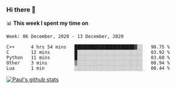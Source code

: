 ### Hi there 👋

📊 **This week I spent my time on**
<!--START_SECTION:waka-->
```text
Week: 06 December, 2020 - 13 December, 2020

C++      4 hrs 54 mins   ██████████████████████▓░░   90.75 % 
C        12 mins         █░░░░░░░░░░░░░░░░░░░░░░░░   03.92 % 
Python   11 mins         █░░░░░░░░░░░░░░░░░░░░░░░░   03.60 % 
Other    3 mins          ▒░░░░░░░░░░░░░░░░░░░░░░░░   00.94 % 
Lua      1 min           ░░░░░░░░░░░░░░░░░░░░░░░░░   00.44 % 
```
<!--END_SECTION:waka-->


[![Paul's github stats](https://github-readme-stats.vercel.app/api?username=mickeyouyou&theme=dracula&show_icons=true)](https://github.com/anuraghazra/github-readme-stats)
